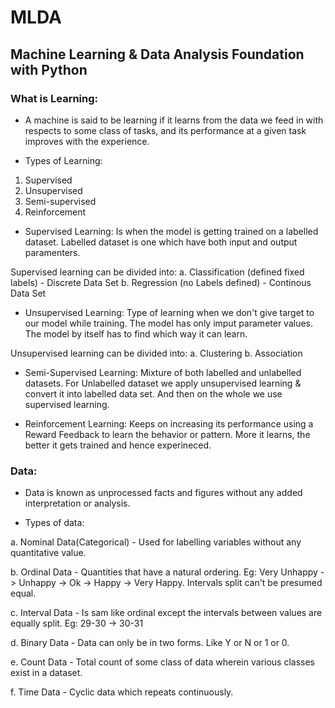 # MLDA

## Machine Learning & Data Analysis Foundation with Python

### What is Learning:

- A machine is said to be learning if it learns from the data we feed in with respects to some class of tasks, and its performance at a given task improves with the experience.

- Types of Learning:
1. Supervised
2. Unsupervised
3. Semi-supervised
4. Reinforcement

- Supervised Learning: Is when the model is getting trained on a labelled dataset. Labelled dataset is one which have both input and output paramenters.

Supervised learning can be divided into: 
a. Classification (defined fixed labels) - Discrete Data Set
b. Regression (no Labels defined) - Continous Data Set

- Unsupervised Learning: Type of learning when we don't give target to our model while training. The model has only imput parameter values. The model by itself has to find which way it can learn.

Unsupervised learning can be divided into: 
a. Clustering 
b. Association

- Semi-Supervised Learning: Mixture of both labelled and unlabelled datasets. For Unlabelled dataset we apply unsupervised learning & convert it into labelled data set. And then on the whole we use supervised learning.

- Reinforcement Learning: Keeps on increasing its performance using a Reward Feedback to learn the behavior or pattern. More it learns, the better it gets trained and hence experineced. 

### Data:

- Data is known as unprocessed facts and figures without any added interpretation or analysis.

- Types of data:

a. Nominal Data(Categorical) - Used for labelling variables without any quantitative value.

b. Ordinal Data - Quantities that have a natural ordering. Eg: Very Unhappy -> Unhappy -> Ok -> Happy -> Very Happy. Intervals split can't be presumed equal.

c. Interval Data - Is sam like ordinal except the intervals between values are equally split. Eg: 29-30 -> 30-31

d. Binary Data - Data can only be in two forms. Like Y or N or 1 or 0. 

e. Count Data - Total count of some class of data wherein various classes exist in a dataset.

f. Time Data - Cyclic data which repeats continuously.